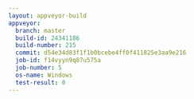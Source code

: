 ```yaml
---
layout: appveyor-build
appveyor:
  branch: master
  build-id: 24341186
  build-number: 215
  commit: d54e34d83f1f1b0bcebe4ff0f411825e3aa9e216
  job-id: f14vyyn9q87u575a
  job-number: 5
  os-name: Windows
  test-result: 0
---
```

